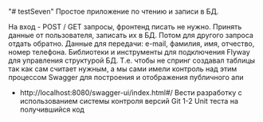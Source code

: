 "# testSeven" 
Простое приложение по чтению и записи в БД.

На вход - POST / GET запросы, фронтенд писать не нужно. Принять данные от пользователя, записать их в БД. Потом для другого запроса отдать обратно.
Данные для передачи: e-mail, фамилия, имя, отчество, номер телефона.
Библиотеки и инструменты для подключения
Flyway для управления структурой БД. Т.е. чтобы не спринг создавал таблицы так как сам считает нужным, а мы сами имели контроль над этим процессом
 Swagger для построения и отображения публичного апи
 - http://localhost:8080/swagger-ui/index.html#/
 Вести разработку с использованием системы контроля версий Git
 1-2 Unit теста на получившийся код
